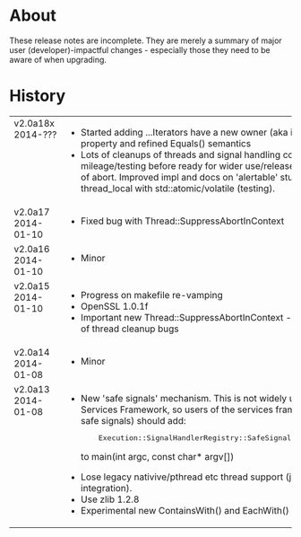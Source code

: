 ﻿<style type='text/css'>
	table tr td {width: 1in;  vertical-align: top; }
	table tr td td {width: auto;  }
</style>

About
=====
These release notes are incomplete. They are merely a summary of
major user (developer)-impactful changes - especially those they need 
to be aware of when upgrading.

History
=======

<table>





<tr>
<td>v2.0a18x<br/>2014-???</td>
<td>
<ul>
<li>Started adding ...Iterators have a new owner (aka iterable/container) property and refined Equals() semantics</li>
<li>Lots of cleanups of threads and signal handling code. Needs more mileage/testing before ready for wider use/release. 
Improved supression of abort. Improved impl and docs on 'alertable' stuff for WinDoze. thread_local with std::atomic/volatile (testing).</li>
</ul>
</td>
</tr>





<tr>
<td>v2.0a17<br/>2014-01-10</td>
<td>
<ul>
<li>Fixed bug with Thread::SuppressAbortInContext</li>
</ul>
</td>
</tr>




<tr>
<td>v2.0a16<br/>2014-01-10</td>
<td>
<ul>
<li>Minor</li>
</ul>
</td>
</tr>





<tr>
<td>v2.0a15<br/>2014-01-10</td>
<td>
<ul>
<li>Progress on makefile re-vamping</li>	
<li>OpenSSL 1.0.1f</li>
<li>Important new Thread::SuppressAbortInContext - feature to avoid a class of thread cleanup bugs</li>
</ul>
</td>
</tr>






<tr>
<td>v2.0a14<br/>2014-01-08</td>
<td>
<ul>
<li>Minor</li>
</ul>
</td>
</tr>




<tr>
<td>v2.0a13<br/>2014-01-08</td>
<td>
<ul>
<li>	
New 'safe signals' mechanism. This is not widely used, but is used
in Services Framework, so users of the services framework (or anyone using safe signals)
should add:
<pre>
	Execution::SignalHandlerRegistry::SafeSignalsManager    safeSignals;
</pre>

to main(int argc, const char* argv[])
</li>

<li>Lose legacy nativive/pthread etc thread support (just C++-thread integration).</li>

<li>Use zlib 1.2.8</li>

<li>	
Experimental new ContainsWith() and EachWith()
</li>
</ul>
</td>
</tr>



</table>
